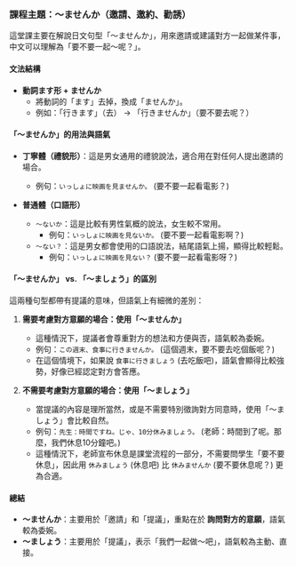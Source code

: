 </br>

### **課程主題：～ませんか（邀請、邀約、勸誘）**

這堂課主要在解說日文句型「～ませんか」，用來邀請或建議對方一起做某件事，中文可以理解為「要不要一起～呢？」。

#### **文法結構**

*   **動詞ます形 + ませんか**
    *   將動詞的「ます」去掉，換成「ませんか」。
    *   例如：「行きます」（去） → 「行きませんか」（要不要去呢？）

#### **「～ませんか」的用法與語氣**

*   **丁寧體（禮貌形）**：這是男女通用的禮貌說法，適合用在對任何人提出邀請的場合。
    *   例句：`いっしょに映画を見ませんか。` (要不要一起看電影？)

*   **普通體（口語形）**
    *   `～ないか`：這是比較有男性氣概的說法，女生較不常用。
        *   例句：`いっしょに映画を見ないか。` (要不要一起看電影啊？)
    *   `～ない？`：這是男女都會使用的口語說法，結尾語氣上揚，顯得比較輕鬆。
        *   例句：`いっしょに映画を見ない？` (要不要一起看電影呀？)

#### **「～ませんか」 vs. 「～ましょう」的區別**

這兩種句型都帶有提議的意味，但語氣上有細微的差別：

1.  **需要考慮對方意願的場合：使用「～ませんか」**
    *   這種情況下，提議者會尊重對方的想法和方便與否，語氣較為委婉。
    *   例句：`この週末、食事に行きませんか。` (這個週末，要不要去吃個飯呢？)
    *   在這個情境下，如果說 `食事に行きましょう` (去吃飯吧)，語氣會顯得比較強勢，好像已經認定對方會答應。

2.  **不需要考慮對方意願的場合：使用「～ましょう」**
    *   當提議的內容是理所當然，或是不需要特別徵詢對方同意時，使用「～ましょう」會比較自然。
    *   例句：`先生：時間ですね。じゃ、10分休みましょう。` (老師：時間到了呢。那麼，我們休息10分鐘吧。)
    *   這種情況下，老師宣布休息是課堂流程的一部分，不需要問學生「要不要休息」，因此用 `休みましょう` (休息吧) 比 `休みませんか` (要不要休息呢？) 更為合適。

#### **總結**

*   **～ませんか**：主要用於「邀請」和「提議」，重點在於 **詢問對方的意願**，語氣較為委婉。
*   **～ましょう**：主要用於「提議」，表示「我們一起做～吧」，語氣較為主動、直接。


</br>
